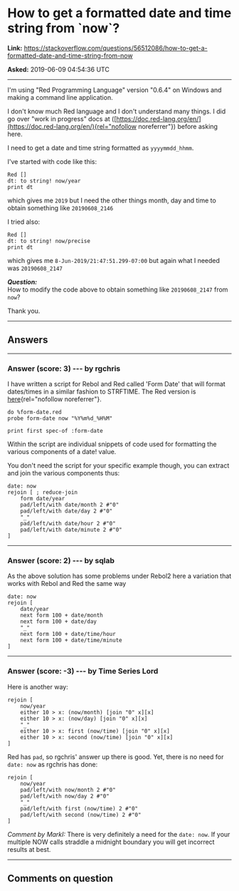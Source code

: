 # How to get a formatted date and time string from \`now\`?

**Link:**
<https://stackoverflow.com/questions/56512086/how-to-get-a-formatted-date-and-time-string-from-now>

**Asked:** 2019-06-09 04:54:36 UTC

------------------------------------------------------------------------

I\'m using \"Red Programming Language\" version \"0.6.4\" on Windows and
making a command line application.

I don\'t know much Red language and I don\'t understand many things. I
did go over \"work in progress\" docs at
([https://doc.red-lang.org/en/](https://doc.red-lang.org/en/){rel="nofollow noreferrer"})
before asking here.

I need to get a date and time string formatted as `yyyymmdd_hhmm`.

I\'ve started with code like this:

    Red []
    dt: to string! now/year
    print dt

which gives me `2019` but I need the other things month, day and time to
obtain something like `20190608_2146`

I tried also:

    Red []
    dt: to string! now/precise
    print dt

which gives me `8-Jun-2019/21:47:51.299-07:00` but again what I needed
was `20190608_2147`

***Question:***\
How to modify the code above to obtain something like `20190608_2147`
from `now`?

Thank you.

------------------------------------------------------------------------

## Answers

------------------------------------------------------------------------

### Answer (score: 3) --- by rgchris

I have written a script for Rebol and Red called \'Form Date\' that will
format dates/times in a similar fashion to STRFTIME. The Red version is
[here](https://github.com/rgchris/Scripts/blob/master/red/form-date.red){rel="nofollow noreferrer"}.

    do %form-date.red
    probe form-date now "%Y%m%d_%H%M"

    print first spec-of :form-date

Within the script are individual snippets of code used for formatting
the various components of a date! value.

You don\'t need the script for your specific example though, you can
extract and join the various components thus:

    date: now
    rejoin [ ; reduce-join
        form date/year
        pad/left/with date/month 2 #"0"
        pad/left/with date/day 2 #"0"
        "_"
        pad/left/with date/hour 2 #"0"
        pad/left/with date/minute 2 #"0"
    ]

------------------------------------------------------------------------

### Answer (score: 2) --- by sqlab

As the above solution has some problems under Rebol2 here a variation
that works with Rebol and Red the same way

    date: now
    rejoin [ 
        date/year
        next form 100 + date/month
        next form 100 + date/day 
        "_"
        next form 100 + date/time/hour
        next form 100 + date/time/minute 
    ]

------------------------------------------------------------------------

### Answer (score: -3) --- by Time Series Lord

Here is another way:

    rejoin [
        now/year 
        either 10 > x: (now/month) [join "0" x][x]
        either 10 > x: (now/day) [join "0" x][x]
        "_" 
        either 10 > x: first (now/time) [join "0" x][x]
        either 10 > x: second (now/time) [join "0" x][x]
    ] 

Red has `pad`, so rgchris\' answer up there is good. Yet, there is no
need for `date: now` as rgchris has done:

    rejoin [
        now/year 
        pad/left/with now/month 2 #"0" 
        pad/left/with now/day 2 #"0" 
        "_" 
        pad/left/with first (now/time) 2 #"0" 
        pad/left/with second (now/time) 2 #"0" 
    ] 

*Comment by MarkI:* There is very definitely a need for the `date: now`.
If your multiple NOW calls straddle a midnight boundary you will get
incorrect results at best.

------------------------------------------------------------------------

## Comments on question

